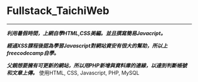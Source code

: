 # Fullstack_TaichiWeb
***
***利用暑假時間，上網自學HTML,CSS美編。並且撰寫簡易Javacript。***

***經過XSS課程後認為學習Javascript對網站資安有很大的幫助，所以上freecodecamp自學。***

***父親想要擁有可更新的網站，所以用PHP新增與資料庫的連線，以達到判斷帳號和文章上傳。***
使用HTML, CSS, Javascript, PHP, MySQL
